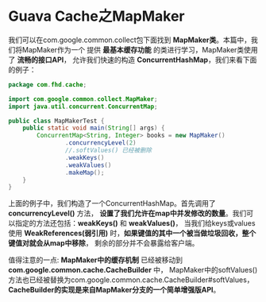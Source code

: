 Guava Cache之MapMaker
=================================================================
我们可以在com.google.common.collect包下面找到 **MapMaker类**。本篇中，我们将MapMaker作为一个
提供 **最基本缓存功能** 的类进行学习，MapMaker类使用了 **流畅的接口API**，
允许我们快速的构造 **ConcurrentHashMap**，我们来看下面的例子：
```java
package com.fhd.cache;

import com.google.common.collect.MapMaker;
import java.util.concurrent.ConcurrentMap;

public class MapMakerTest {
    public static void main(String[] args) {
        ConcurrentMap<String, Integer> books = new MapMaker()
                .concurrencyLevel(2)
                //.softValues() 已经被删除
                .weakKeys()
                .weakValues()
                .makeMap();
    }
}
```
上面的例子中，我们构造了一个ConcurrentHashMap。首先调用了 **concurrencyLevel()** 方法，
**设置了我们允许在map中并发修改的数量**。我们可以指定的方法还包括：**weakKeys()** 和 **weakValues()**，
当我们给keys或values使用 **WeakReferences(弱引用)** 时，**如果键值的其中一个被当做垃圾回收，整个键值对就会从map中移除**，
剩余的部分并不会暴露给客户端。

值得注意的一点: **MapMaker中的缓存机制** 已经被移动到 **com.google.common.cache.CacheBuilder** 中，
MapMaker中的softValues()方法也已经被替换为com.google.common.cache.CacheBuilder#softValues，
**CacheBuilder的实现是来自MapMaker分支的一个简单增强版API**。